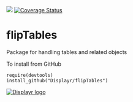 [![](https://travis-ci.org/Displayr/flipTables.svg?branch=master)](https://travis-ci.org/Displayr/flipTables/)
[![Coverage Status](https://coveralls.io/repos/github/Displayr/flipTables/badge.svg?branch=master)](https://coveralls.io/github/Displayr/flipTables?branch=master)
# flipTables

Package for handling tables and related objects

To install from GitHub
```
require(devtools)
install_github("Displayr/flipTables")
```

[![Displayr logo](https://mwmclean.github.io/img/logo-header.png)](https://www.displayr.com)

